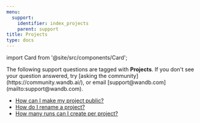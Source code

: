 ```yaml
---
menu:
  support:
    identifier: index_projects
    parent: support
title: Projects
type: docs
---
```


import Card from '@site/src/components/Card';

<Card className="card-support-index">
  <p>The following support questions are tagged with <b>Projects</b>. If you don't see 
your question answered, try [asking the community](https://community.wandb.ai/), 
or email [support@wandb.com](mailto:support@wandb.com).</p>
</Card>

- [How can I make my project public?](project_make_public.md)
- [How do I rename a project?](rename_project.md)
- [How many runs can I create per project?](runs_create_per_project.md)